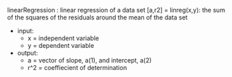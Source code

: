 linearRegression : linear regression of a data set [a,r2] = linreg(x,y): the sum of the squares of the residuals around the mean of the data set
* input:
  * x = independent variable
  * y = dependent variable
* output:
  * a = vector of slope, a(1), and intercept, a(2)
  * r^2 = coeffiecient of determination
